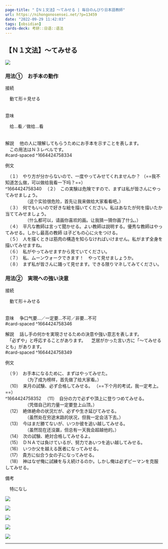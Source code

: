 ```yaml
---
page-title: "【Ｎ１文法】～てみせる | 毎日のんびり日本語教師"
url: https://nihongonosensei.net/?p=13459
date: "2022-09-29 11:42:03"
tags: [obsidian] 
cards-deck: 考研::日语::语法
---
```

## 【Ｎ１文法】～てみせる

![](https://nihongonosensei.net/pic/n1top.png)

### 用法①　お手本の動作

接続

　動て形＋見せる  
　

意味

　给…看／做给…看  
　

解説
　他の人に理解してもらうためにお手本を示すことを表します。  
　この用法はＮ３レベルです。  
#card-spaced 
^1664424758334

例文

　（１）　やり方が分からないので、一度やってみせてくれませんか？  （==我不知道怎么做，可以做给我看一下吗？==）  
^1664424758340
　（２）　この実験は危険ですので、まずは私が皆さんにやってみせましょう。  
　　　　　（这个实验很危险，首先让我来做给大家看看吧。）  
　（３）　何でもいいので好きな絵を描いてください。私はあなたが何を描いたか当ててみせましょう。  
　　　　　（什么都可以，请画你喜欢的画。让我猜一猜你画了什么。）  
　（４）　平凡な教師は言って聞かせる。よい教師は説明する。優秀な教師はやってみせる。しかし最高の教師 は子どもの心に火をつける。  
　（５）　人を描くときは筋肉の構造を知らなければいけません。私がまず全身を描いてみせますね。  
　（６）　私がやってみせますから見ていてください。  
　（７）　私、ムーンウォークできます！　やって見せましょうか。  
　（８）　まず私が皆さんに踊って見せます。できる限りマネしてみてください。


### 用法②　実現への強い決意

接続

　動て形＋みせる  
　

意味
　争口气要…／一定要…不可／非要…不可  
#card-spaced 
^1664424758346

解説
　話し手の何かを実現させるための決意や強い意志を表します。  
　「必ずや」と呼応することがあります。
　芝居がかった言い方に「～てみせるとも」があります。  
#card-spaced 
^1664424758349

例文

　（９）　お手本になるために、まずはやってみせた。  
　　　　　（为了成为榜样，首先做了给大家看。）  
　（10）　来月の試験、必ず合格してみせる。  （==下个月的考试，我一定考上。==）  
^1664424758352
　（11）　自分の力で必ずや頂上に登りつめてみせる。  
　　　　　（凭借自己的力量一定要登上山顶。）  
　（12）　絶体絶命の状況だが、必ずや生き延びてみせる。  
　　　　　（虽然处在穷途末路的状况，但我一定会活下去。）  
　（13）　今はまだ勝てないが、いつか彼を追い越してみせる。  
　　　　　（虽然现在还没赢，但总有一天我会超越他的。）  
　（14）　次の試験、絶対合格してみせるよ。  
　（15）　ＤＮＡでは負けているが、努力であいつを追い越してみせる。  
　（16）　いつか父を越える医者になってみせる。  
　（17）　貴方に似合う女の子になってみせる。  
　（18）　神はなぜ俺に試練を与え続けるのか。しかし俺は必ずピーマンを克服してみせる。

備考

　特になし

[![](https://nihongonosensei.net/pic/n1top2.png)](https://nihongonosensei.net/?page_id=10246#linkn1)

[![](https://nihongonosensei.net/pic/n2top2.png)](https://nihongonosensei.net/?page_id=10246#linkn2)

[![](https://nihongonosensei.net/pic/n3top2.png)](https://nihongonosensei.net/?page_id=10246#linkn3)

[![](https://nihongonosensei.net/pic/n4n5top2.png)](https://nihongonosensei.net/?page_id=10246#linkn4n5)

[![](https://nihongonosensei.net/pic/n0top2.png)](https://nihongonosensei.net/?page_id=10246#linkn0)

---
